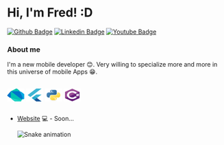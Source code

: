 # Hi, I'm Fred! :D

[![Github Badge](https://img.shields.io/badge/-Github-000?style=flat-square&logo=Github&logoColor=white&link=https://github.com/FredericoWP)](https://github.com/FredericoWP)
[![Linkedin Badge](https://img.shields.io/badge/-LinkedIn-blue?style=flat-square&logo=Linkedin&logoColor=white&link=https://www.linkedin.com/in/fwpereira/)](https://www.linkedin.com/in/fwpereira/)
[![Youtube Badge](https://img.shields.io/badge/-YouTube-ff0000?style=flat-square&labelColor=ff0000&logo=youtube&logoColor=white&link=https://www.youtube.com/channel/UCspqlNy0jTuCsGJ3JqCnZSg)](https://www.youtube.com/channel/UCspqlNy0jTuCsGJ3JqCnZSg)

### About me
I'm a new mobile developer 😊.
Very willing to specialize more and more in this universe of mobile Apps 😁.

<div style="display: inline_block"><br>

  <img align="center" alt="dart" height="30" width="40" src="https://raw.githubusercontent.com/devicons/devicon/master/icons/dart/dart-original.svg" />
  <img align="center" alt="Flutter" height="30" width="40" src="https://raw.githubusercontent.com/devicons/devicon/master/icons/flutter/flutter-original.svg" />
  <img align="center" alt="Python" height="30" width="40" src="https://raw.githubusercontent.com/devicons/devicon/master/icons/python/python-original.svg">
  <img align="center" alt="Csharp" height="30" width="40" src="https://raw.githubusercontent.com/devicons/devicon/master/icons/csharp/csharp-original.svg">  
          
</div>

##
<div> 
  
- [Website](https://fredericowp.dev/) 💻 - Soon...

  ![Snake animation](https://github.com/FredericoWP/FredericoWP/blob/output/github-contribution-grid-snake.svg)
  
</div>
